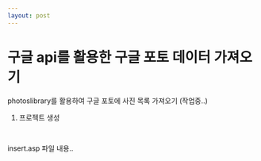 ```yaml
---
layout: post
---
```


# 구글 api를 활용한 구글 포토 데이터 가져오기

photoslibrary를 활용하여 구글 포토에 사진 목록 가져오기 (작업중..)
  
1. 프로젝트 생성  
  
   

  
  
```


```
  
  
   
  
  
insert.asp 파일 내용..  

```

```
  
